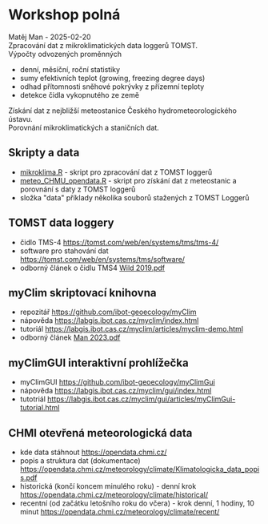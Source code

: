 # Workshop polná 
Matěj Man - 2025-02-20   
Zpracování dat z mikroklimatických data loggerů TOMST.  
Výpočty odvozených proměnných  

   * denní, měsíční, roční statistiky
   * sumy efektivních teplot (growing, freezing degree days)
   * odhad přítomnosti sněhové pokrývky z přízemní teploty  
   * detekce čidla vykopnutého ze země  

Získání dat z nejbližší meteostanice Českého hydrometeorologického ústavu.  
Porovnání mikroklimatických a staničních dat.  


## Skripty a data
* [mikroklima.R](mikroklima.R)  - skript pro zpracování dat z TOMST loggerů
* [meteo_CHMU_opendata.R](meteo_CHMU_opendata.R)  - skript pro získání dat z meteostanic a porovnání s daty z TOMST loggerů
* složka "data" příklady několika souborů stažených z TOMST Loggerů 

## TOMST data loggery
* čidlo TMS-4 https://tomst.com/web/en/systems/tms/tms-4/ 
* software pro stahování dat https://tomst.com/web/en/systems/tms/software/ 
* odborný článek o čidlu TMS4 [Wild 2019.pdf](Wild2019.pdf)

## myClim skriptovací knihovna 
* repozitář https://github.com/ibot-geoecology/myClim  
* nápověda https://labgis.ibot.cas.cz/myclim/index.html 
* tutoriál https://labgis.ibot.cas.cz/myclim/articles/myclim-demo.html
* odborný článek [Man 2023.pdf](Man2023.pdf)

## myClimGUI interaktivní prohlížečka
* myClimGUI https://github.com/ibot-geoecology/myClimGui
* nápověda https://labgis.ibot.cas.cz/myclim/gui/index.html 
* tutotriál https://labgis.ibot.cas.cz/myclim/gui/articles/myClimGui-tutorial.html

## CHMI otevřená meteorologická data
* kde data stáhnout https://opendata.chmi.cz/
* popis a struktura dat (dokumentace) https://opendata.chmi.cz/meteorology/climate/Klimatologicka_data_popis.pdf 
* historická (končí koncem minulého roku) - denní krok https://opendata.chmi.cz/meteorology/climate/historical/
* recentní (od začátku letošního roku do včera) - krok denní, 1 hodiny, 10 minut https://opendata.chmi.cz/meteorology/climate/recent/



